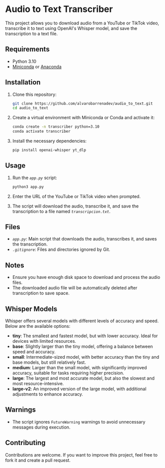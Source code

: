 # Audio to Text Transcriber

This project allows you to download audio from a YouTube or TikTok video, transcribe it to text using OpenAI's Whisper model, and save the transcription to a text file.

## Requirements

- Python 3.10
- [Miniconda](https://docs.conda.io/en/latest/miniconda.html) or [Anaconda](https://www.anaconda.com/download)

## Installation

1. Clone this repository:
    ```sh
    git clone https://github.com/alvarobarrenadev/audio_to_text.git
    cd audio_to_text
    ```

2. Create a virtual environment with Miniconda or Conda and activate it:
    ```sh
    conda create -n transcriber python=3.10
    conda activate transcriber
    ```

3. Install the necessary dependencies:
    ```sh
    pip install openai-whisper yt_dlp
    ```

## Usage

1. Run the *`app.py`* script:
    ```sh
    python3 app.py
    ```

2. Enter the URL of the YouTube or TikTok video when prompted.

3. The script will download the audio, transcribe it, and save the transcription to a file named *`transcripcion.txt`*.

## Files

- *`app.py`*: Main script that downloads the audio, transcribes it, and saves the transcription.
- *`.gitignore`*: Files and directories ignored by Git.

## Notes

- Ensure you have enough disk space to download and process the audio files.
- The downloaded audio file will be automatically deleted after transcription to save space.

## Whisper Models

Whisper offers several models with different levels of accuracy and speed. Below are the available options:

- **tiny**: The smallest and fastest model, but with lower accuracy. Ideal for devices with limited resources.
- **base**: Slightly larger than the tiny model, offering a balance between speed and accuracy.
- **small**: Intermediate-sized model, with better accuracy than the tiny and base models, but still relatively fast.
- **medium**: Larger than the small model, with significantly improved accuracy, suitable for tasks requiring higher precision.
- **large**: The largest and most accurate model, but also the slowest and most resource-intensive.
- **large-v2**: An improved version of the large model, with additional adjustments to enhance accuracy.

## Warnings

- The script ignores `FutureWarning` warnings to avoid unnecessary messages during execution.

## Contributing

Contributions are welcome. If you want to improve this project, feel free to fork it and create a pull request.